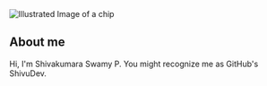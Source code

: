 <picture>
 <source media="(prefers-color-scheme: dark)" srcset="https://ucscextension-live-28cd95cf77884d15bb06-01c17c1.divio-media.net/images/VLSI_Semiconductor_Certificate_Hero_iStock-1389.original.jpg">
 <source media="(prefers-color-scheme: light)" srcset="https://ucscextension-live-28cd95cf77884d15bb06-01c17c1.divio-media.net/images/VLSI_Semiconductor_Certificate_Hero_iStock-1389.original.jpg">
 <img alt=" Illustrated Image of a chip" src="https://ucscextension-live-28cd95cf77884d15bb06-01c17c1.divio-media.net/images/VLSI_Semiconductor_Certificate_Hero_iStock-1389.original.jpg">
</picture>

## About me
Hi, I'm Shivakumara Swamy P. You might recognize me as GitHub's ShivuDev.
